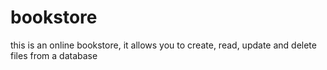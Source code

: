 # bookstore

this is an online bookstore, it allows you to create, read, update and delete files from a database  

